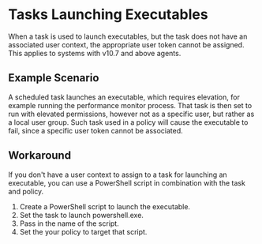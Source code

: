 [title]: # (Launching Executables)
[tags]: # (task)
[priority]: # (6001)
# Tasks Launching Executables

When a task is used to launch executables, but the task does not have an associated user context, the appropriate user token cannot be assigned. This applies to systems with v10.7 and above agents.

## Example Scenario

A scheduled task launches an executable, which requires elevation, for example running the performance monitor process. That task is then set to run with elevated permissions, however not as a specific user, but rather as a local user group. Such task used in a policy will cause the executable to fail, since a specific user token cannot be associated.

## Workaround

If you don't have a user context to assign to a task for launching an executable, you can use a PowerShell script in combination with the task and policy.

1. Create a PowerShell script to launch the executable.
1. Set the task to launch powershell.exe.
1. Pass in the name of the script.
1. Set the your policy to target that script.
